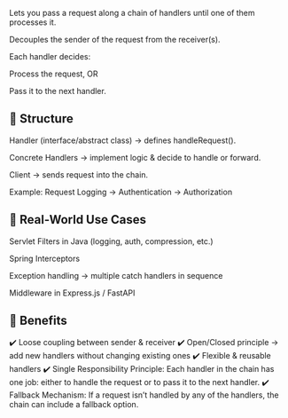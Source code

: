 Lets you pass a request along a chain of handlers until one of them processes it.

Decouples the sender of the request from the receiver(s).

Each handler decides:

Process the request, OR

Pass it to the next handler.

## 🔹 Structure

Handler (interface/abstract class) → defines handleRequest().

Concrete Handlers → implement logic & decide to handle or forward.

Client → sends request into the chain.

Example: Request Logging → Authentication → Authorization

## 🔹 Real-World Use Cases

Servlet Filters in Java (logging, auth, compression, etc.)

Spring Interceptors

Exception handling → multiple catch handlers in sequence

Middleware in Express.js / FastAPI

## 🔹 Benefits

✔️ Loose coupling between sender & receiver
✔️ Open/Closed principle → add new handlers without changing existing ones
✔️ Flexible & reusable handlers
✔️ Single Responsibility Principle: Each handler in the chain has one job: either to handle the request or to pass it to the next handler.
✔️ Fallback Mechanism: If a request isn’t handled by any of the handlers, the chain can include a fallback option. 